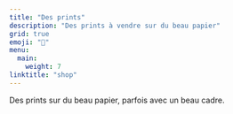 ```yaml
---
title: "Des prints"
description: "Des prints à vendre sur du beau papier"
grid: true
emoji: "💸"
menu:
  main:
    weight: 7
linktitle: "shop"
---
```


Des prints sur du beau papier, parfois avec un beau cadre.
